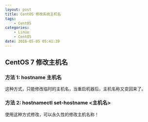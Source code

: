 ```yaml
---
layout: post
title: CentOS 修改系统主机名
tags: 
    - CentOS
categories: 
    - Linux
    - CentOS
date: 2016-05-05 05:41:39
---
```


## CentOS 7 修改主机名

### 方法 1: hostname 主机名

这种方式，只能修改临时的主机名，当重启机器后，主机名称又变回来了。

### 方法 2: hostnamectl set-hostname <主机名>

使用这种方式修改，可以永久性的修改主机名称！
